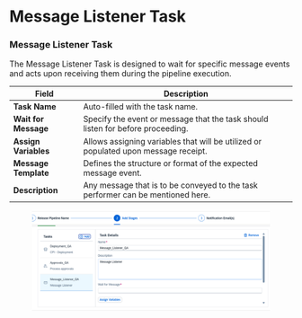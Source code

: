 # Message Listener Task

### Message Listener Task

The Message Listener Task is designed to wait for specific message events and acts upon receiving them during the pipeline execution.&#x20;

| **Field**            | **Description**                                                                     |
| -------------------- | ----------------------------------------------------------------------------------- |
| **Task Name**        | Auto-filled with the task name.                                                     |
| **Wait for Message** | Specify the event or message that the task should listen for before proceeding.     |
| **Assign Variables** | Allows assigning variables that will be utilized or populated upon message receipt. |
| **Message Template** | Defines the structure or format of the expected message event.                      |
| **Description**      | Any message that is to be conveyed  to the task performer can be mentioned here.    |

<figure><img src="../../../.gitbook/assets/image (7) (1) (1) (1) (1) (1) (1) (1) (1) (1) (1) (1).png" alt=""><figcaption></figcaption></figure>

###

